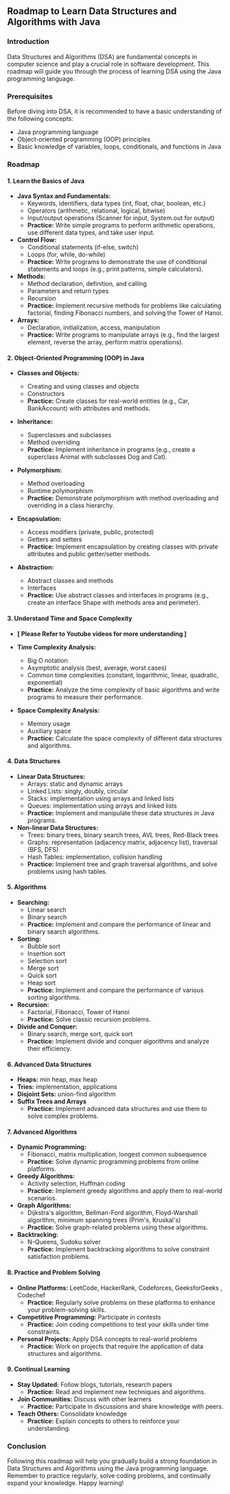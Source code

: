 ## Roadmap to Learn Data Structures and Algorithms with Java

### Introduction
Data Structures and Algorithms (DSA) are fundamental concepts in computer science and play a crucial role in software development. This roadmap will guide you through the process of learning DSA using the Java programming language.

### Prerequisites
Before diving into DSA, it is recommended to have a basic understanding of the following concepts:
* Java programming language
* Object-oriented programming (OOP) principles
* Basic knowledge of variables, loops, conditionals, and functions in Java

### Roadmap

#### 1. Learn the Basics of Java
* **Java Syntax and Fundamentals:**
  * Keywords, identifiers, data types (int, float, char, boolean, etc.)
  * Operators (arithmetic, relational, logical, bitwise)
  * Input/output operations (Scanner for input, System.out for output)
  * **Practice:** Write simple programs to perform arithmetic operations, use different data types, and take user input.
* **Control Flow:**
  * Conditional statements (if-else, switch)
  * Loops (for, while, do-while)
  * **Practice:** Write programs to demonstrate the use of conditional statements and loops (e.g., print patterns, simple calculators).
* **Methods:**
  * Method declaration, definition, and calling
  * Parameters and return types
  * Recursion
  * **Practice:** Implement recursive methods for problems like calculating factorial, finding Fibonacci numbers, and solving the Tower of Hanoi.
* **Arrays:**
  * Declaration, initialization, access, manipulation
  * **Practice:** Write programs to manipulate arrays (e.g., find the largest element, reverse the array, perform matrix operations).

#### 2. Object-Oriented Programming (OOP) in Java
* **Classes and Objects:**
  * Creating and using classes and objects
  * Constructors
  * **Practice:** Create classes for real-world entities (e.g., Car, BankAccount) with attributes and methods.

* **Inheritance:**
  * Superclasses and subclasses
  * Method overriding
  * **Practice:** Implement inheritance in programs (e.g., create a superclass Animal with subclasses Dog and Cat).

* **Polymorphism:**
  * Method overloading
  * Runtime polymorphism
  * **Practice:** Demonstrate polymorphism with method overloading and overriding in a class hierarchy.

* **Encapsulation:**
  * Access modifiers (private, public, protected)
  * Getters and setters
  * **Practice:** Implement encapsulation by creating classes with private attributes and public getter/setter methods.

* **Abstraction:**
  * Abstract classes and methods
  * Interfaces
  * **Practice:** Use abstract classes and interfaces in programs (e.g., create an interface Shape with methods area and perimeter).


#### 3. Understand Time and Space Complexity 
* **[ Please Refer to Youtube videos for more understanding ]**
* **Time Complexity Analysis:**
  * Big O notation
  * Asymptotic analysis (best, average, worst cases)
  * Common time complexities (constant, logarithmic, linear, quadratic, exponential)
  * **Practice:** Analyze the time complexity of basic algorithms and write programs to measure their performance.

* **Space Complexity Analysis:**
  * Memory usage
  * Auxiliary space
  * **Practice:** Calculate the space complexity of different data structures and algorithms.

#### 4. Data Structures
* **Linear Data Structures:**
  * Arrays: static and dynamic arrays
  * Linked Lists: singly, doubly, circular
  * Stacks: implementation using arrays and linked lists
  * Queues: implementation using arrays and linked lists
  * **Practice:** Implement and manipulate these data structures in Java programs.
* **Non-linear Data Structures:**
  * Trees: binary trees, binary search trees, AVL trees, Red-Black trees
  * Graphs: representation (adjacency matrix, adjacency list), traversal (BFS, DFS)
  * Hash Tables: implementation, collision handling
  * **Practice:** Implement tree and graph traversal algorithms, and solve problems using hash tables.

#### 5. Algorithms
* **Searching:**
  * Linear search
  * Binary search
  * **Practice:** Implement and compare the performance of linear and binary search algorithms.
* **Sorting:**
  * Bubble sort
  * Insertion sort
  * Selection sort
  * Merge sort
  * Quick sort
  * Heap sort
  * **Practice:** Implement and compare the performance of various sorting algorithms.
* **Recursion:**
  * Factorial, Fibonacci, Tower of Hanoi
  * **Practice:** Solve classic recursion problems.
* **Divide and Conquer:**
  * Binary search, merge sort, quick sort
  * **Practice:** Implement divide and conquer algorithms and analyze their efficiency.

#### 6. Advanced Data Structures
* **Heaps:** min heap, max heap
* **Tries:** implementation, applications
* **Disjoint Sets:** union-find algorithm
* **Suffix Trees and Arrays**
  * **Practice:** Implement advanced data structures and use them to solve complex problems.

#### 7. Advanced Algorithms
* **Dynamic Programming:**
  * Fibonacci, matrix multiplication, longest common subsequence
  * **Practice:** Solve dynamic programming problems from online platforms.
* **Greedy Algorithms:**
  * Activity selection, Huffman coding
  * **Practice:** Implement greedy algorithms and apply them to real-world scenarios.
* **Graph Algorithms:**
  * Dijkstra's algorithm, Bellman-Ford algorithm, Floyd-Warshall algorithm, minimum spanning trees (Prim's, Kruskal's)
  * **Practice:** Solve graph-related problems using these algorithms.
* **Backtracking:**
  * N-Queens, Sudoku solver
  * **Practice:** Implement backtracking algorithms to solve constraint satisfaction problems.

#### 8. Practice and Problem Solving
* **Online Platforms:** LeetCode, HackerRank, Codeforces, GeeksforGeeks , Codechef
  * **Practice:** Regularly solve problems on these platforms to enhance your problem-solving skills.
* **Competitive Programming:** Participate in contests
  * **Practice:** Join coding competitions to test your skills under time constraints.
* **Personal Projects:** Apply DSA concepts to real-world problems
  * **Practice:** Work on projects that require the application of data structures and algorithms.

#### 9. Continual Learning
* **Stay Updated:** Follow blogs, tutorials, research papers
  * **Practice:** Read and implement new techniques and algorithms.
* **Join Communities:** Discuss with other learners
  * **Practice:** Participate in discussions and share knowledge with peers.
* **Teach Others:** Consolidate knowledge
  * **Practice:** Explain concepts to others to reinforce your understanding.

### Conclusion
Following this roadmap will help you gradually build a strong foundation in Data Structures and Algorithms using the Java programming language. Remember to practice regularly, solve coding problems, and continually expand your knowledge. Happy learning!
